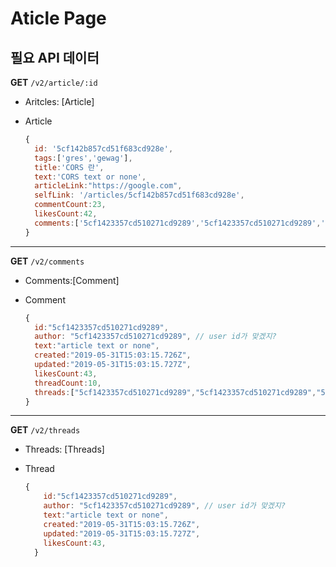 # Aticle Page

## 필요 API 데이터

**GET** `/v2/article/:id`

- Aritcles: [Article]
- Article

  ```javascript
  {
    id: '5cf142b857cd51f683cd928e',
    tags:['gres','gewag'],
    title:'CORS 란',
    text:'CORS text or none',
    articleLink:"https://google.com",
    selfLink: '/articles/5cf142b857cd51f683cd928e',
    commentCount:23,
    likesCount:42,
    comments:['5cf1423357cd510271cd9289','5cf1423357cd510271cd9289','5cf1423357cd510271cd9289','5cf1423357cd510271cd9289','5cf1423357cd510271cd9289','5cf1423357cd510271cd9289','5cf1423357cd510271cd9289',]
  }
  ```

---

**GET** `/v2/comments`

- Comments:[Comment]
- Comment

  ```javascript
  {
    id:"5cf1423357cd510271cd9289",
    author: "5cf1423357cd510271cd9289", // user id가 맞겠지?
    text:"article text or none",
    created:"2019-05-31T15:03:15.726Z",
    updated:"2019-05-31T15:03:15.727Z",
    likesCount:43,
    threadCount:10,
    threads:["5cf1423357cd510271cd9289","5cf1423357cd510271cd9289","5cf1423357cd510271cd9289","5cf1423357cd510271cd9289","5cf1423357cd510271cd9289",]
  }
  ```

---

**GET** `/v2/threads`

- Threads: [Threads]
- Thread

  ```javascript
  {
      id:"5cf1423357cd510271cd9289",
      author: "5cf1423357cd510271cd9289", // user id가 맞겠지?
      text:"article text or none",
      created:"2019-05-31T15:03:15.726Z",
      updated:"2019-05-31T15:03:15.727Z",
      likesCount:43,
    }
  ```
